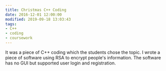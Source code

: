 ```yaml
---
title: Christmas C++ Coding
date: 2016-12-01 12:00:00
modified: 2019-09-18 13:03:43
tags:
- C++
- coding
- coursework
---
```


It was a piece of C++ coding which the students chose the topic. I wrote a piece of software using RSA to encrypt people's information. The software has no GUI but supported user login and registration. 

